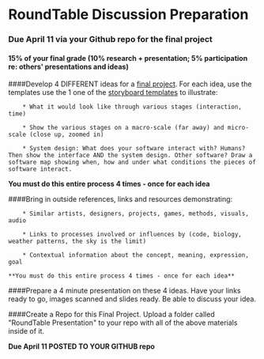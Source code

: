 # RoundTable Discussion Preparation 

### Due April 11 via your Github repo for the final project

#### 15% of your final grade (10% research + presentation; 5% participation re: others' presentations and ideas)
 

####Develop 4 DIFFERENT ideas for a [final project](Final_Project.md). For each idea, use the templates use the 1 one of the [storyboard templates](https://github.com/IDMNYU/DM-UY-1133-A-CreativeCoding-Bennett/tree/master/storyboardTemplates) to illustrate: 
	
		* What it would look like through various stages (interaction, time)

		* Show the various stages on a macro-scale (far away) and micro-scale (close up, zoomed in)

		* System design: What does your software interact with? Humans? Then show the interface AND the system design. Other software? Draw a software map showing when, how and under what conditions the pieces of software interact.

**You must do this entire process 4 times - once for each idea**

####Bring in outside references, links and resources demonstrating: 

		* Similar artists, designers, projects, games, methods, visuals, audio

		* Links to processes involved or influences by (code, biology, weather patterns, the sky is the limit)

		* Contextual information about the concept, meaning, expression, goal

	**You must do this entire process 4 times - once for each idea**

####Prepare a 4 minute presentation on these 4 ideas. Have your links ready to go, images scanned and slides ready. Be able to discuss your idea.

####Create a Repo for this Final Project. Upload a folder called "RoundTable Presentation" to your repo with all of the above materials inside of it.


**Due April 11 POSTED TO YOUR GITHUB repo**
